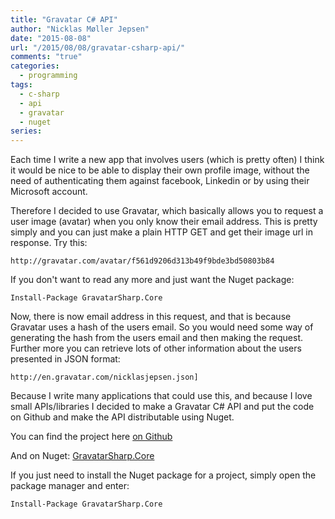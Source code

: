 ```yaml
---
title: "Gravatar C# API"
author: "Nicklas Møller Jepsen"
date: "2015-08-08"
url: "/2015/08/08/gravatar-csharp-api/"
comments: "true"
categories:
  - programming
tags:
  - c-sharp
  - api
  - gravatar
  - nuget
series:
---
```

Each time I write a new app that involves users (which is pretty often) I think it would be nice to be able to display their own profile image, without the need of authenticating them against facebook, Linkedin or by using their Microsoft account.

Therefore I decided to use Gravatar, which basically allows you to request a user image (avatar) when you only know their email address.<!--more--> This is pretty simply and you can just make a plain HTTP GET and get their image url in response. Try this:
 
`http://gravatar.com/avatar/f561d9206d313b49f9bde3bd50803b84`

If you don't want to read any more and just want the Nuget package: 

`Install-Package GravatarSharp.Core`

Now, there is now email address in this request, and that is because Gravatar uses a hash of the users email. So you would need some way of generating the hash from the users email and then making the request. 
Further more you can retrieve lots of other information about the users presented in JSON format:

`http://en.gravatar.com/nicklasjepsen.json]`
    
Because I write many applications that could use this, and because I love small APIs/libraries I decided to make a Gravatar C# API and put the code on Github and make the API distributable using Nuget.

You can find the project here [on Github](https://github.com/nicklasjepsen/GravatarSharp)

And on Nuget: [GravatarSharp.Core](https://www.nuget.org/packages/GravatarSharp.Core)

If you just need to install the Nuget package for a project, simply open the package manager and enter:

`Install-Package GravatarSharp.Core`
